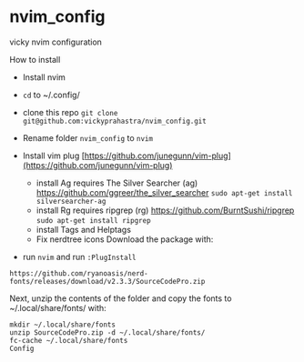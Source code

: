 # nvim_config
vicky nvim configuration


How to install

- Install nvim
- `cd` to ~/.config/
- clone this repo `git clone git@github.com:vickyprahastra/nvim_config.git`
- Rename folder `nvim_config` to `nvim`
- Install vim plug [https://github.com/junegunn/vim-plug](https://github.com/junegunn/vim-plug) 

    - install Ag requires The Silver Searcher (ag) https://github.com/ggreer/the_silver_searcher `sudo apt-get install silversearcher-ag`
    - install Rg requires ripgrep (rg) https://github.com/BurntSushi/ripgrep `sudo apt-get install ripgrep`
    - install Tags and Helptags
    - Fix nerdtree icons
        Download the package with:
- run `nvim` and run `:PlugInstall`

`https://github.com/ryanoasis/nerd-fonts/releases/download/v2.3.3/SourceCodePro.zip`

Next, unzip the contents of the folder and copy the fonts to ~/.local/share/fonts/ with:

```
mkdir ~/.local/share/fonts
unzip SourceCodePro.zip -d ~/.local/share/fonts/
fc-cache ~/.local/share/fonts
Config
```
